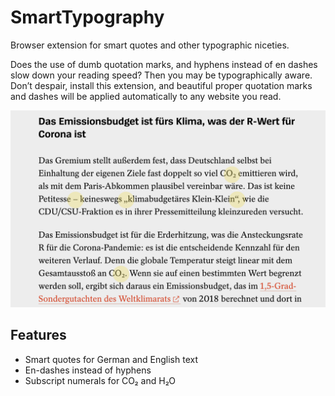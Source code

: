 # SmartTypography

Browser extension for smart quotes and other typographic niceties.

Does the use of dumb quotation marks, and hyphens instead of en dashes slow down your reading speed? Then you may be typographically aware. Don’t despair, install this extension, and beautiful proper quotation marks and dashes will be applied automatically to any website you read.

<img src="assets/screenshot.png">

## Features

* Smart quotes for German and English text
* En-dashes instead of hyphens
* Subscript numerals for CO₂ and H₂O

